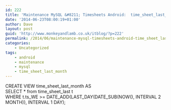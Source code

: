 ```yaml
---
id: 222
title: 'Maintenance MySQL &#8211; Timesheets Android:  time_sheet_last_month'
date: '2014-06-23T08:00:19+01:00'
author: Dave
layout: post
guid: 'http://www.monkeyandlamb.co.uk/itblog/?p=222'
permalink: /2014/06/maintenance-mysql-timesheets-android-time_sheet_last_month/
categories:
    - Uncategorized
tags:
    - android
    - maintenance
    - mysql
    - time_sheet_last_month
---
```


CREATE VIEW time\_sheet\_last\_month AS  
SELECT \* from time\_sheet\_last t  
WHERE t.ts\_WE &gt;= DATE\_ADD(LAST\_DAY(DATE\_SUB(NOW(), INTERVAL 2 MONTH)), INTERVAL 1 DAY);